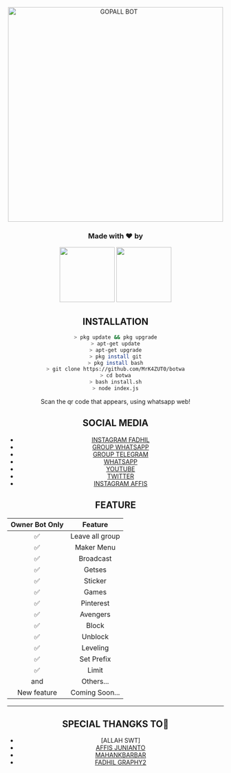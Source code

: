 <div align="center">
<img src="https:https://images4.alphacoders.com/641/641968.jpg" alt="GOPALL BOT" width="500" />


<h3 align="center">Made with ❤️ by</h3>
<p align="center">
  <a href="https://github.com/MrK4ZUT0"><img src="https://avatars.githubusercontent.com/u/76678504?s=400&u=85145113789bd1b2db84778ce7eefc30aa017383&v=4" height="128" width="128" /></a>
  <a href="https://github.com/affisjunianto"><img src="https://j.top4top.io/p_18503y4jm1.jpg" height="128" width="128" /></a>
 </p>
  
## INSTALLATION

```bash
> pkg update && pkg upgrade
> apt-get update
> apt-get upgrade
> pkg install git
> pkg install bash
> git clone https://github.com/MrK4ZUT0/botwa
> cd botwa
> bash install.sh
> node index.js
```

Scan the qr code that appears, using whatsapp web!



## SOCIAL MEDIA

* [INSTAGRAM FADHIL](https://instagram.com/nur.fdhl)
* [GROUP WHATSAPP](https://chat.whatsapp.com/IOH07I8Ud9R46soSkt2EB7)
* [GROUP TELEGRAM](https://t.me/joinchat/FT_-G7e136-CWXTM)
* [WHATSAPP](https://api.whatsapp.com/send?phone=6288221608614&text=Assalamualaikum)
* [YOUTUBE](https://youtube.com/channel/UCdQHlF_G7XUaPCSHw-WMS0g)
* [TWITTER](https://twitter.com/nurfdhl_)
* [INSTAGRAM AFFIS](https://Instagram.com/affis_saputro123)

## FEATURE

| Owner Bot Only  |              Feature                |
| :------------: | :---------------------------------------------: |
|         ✅          |   Leave all group                   |
|         ✅          |   Maker Menu                    |
|         ✅          |   Broadcast                      |
|         ✅          |   Getses                      |
|         ✅          |   Sticker                      |
|         ✅          |   Games                                |
|         ✅          |   Pinterest                          |
|         ✅          |   Avengers                            |
|         ✅          |   Block                      |
|         ✅          |   Unblock                      |
|         ✅          |   Leveling                        |
|         ✅          |   Set Prefix                      |
|         ✅          |   Limit                          |
|         and        |  Others...                     |
| New feature |  Coming Soon...             |

---

## SPECIAL THANGKS TO🤝
* [ALLAH SWT]
* [AFFIS JUNIANTO](https://github.com/affisjunianto/botwasapv3)
* [MAHANKBARBAR](https://github.com/MhankBarBar)
* [FADHIL GRAPHY2](https://github.com/FdhlGraphy)
